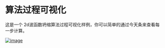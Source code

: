 # 算法过程可视化

这是一个 2d波函数坍缩算法过程可视化样例，你可以简单的通过今天条来查看每一步计算。

[![image](../../res/infoalgVisualization.gif)](https://anseyuyin.github.io/wfc2D/demos/algorithmVisualization/)

